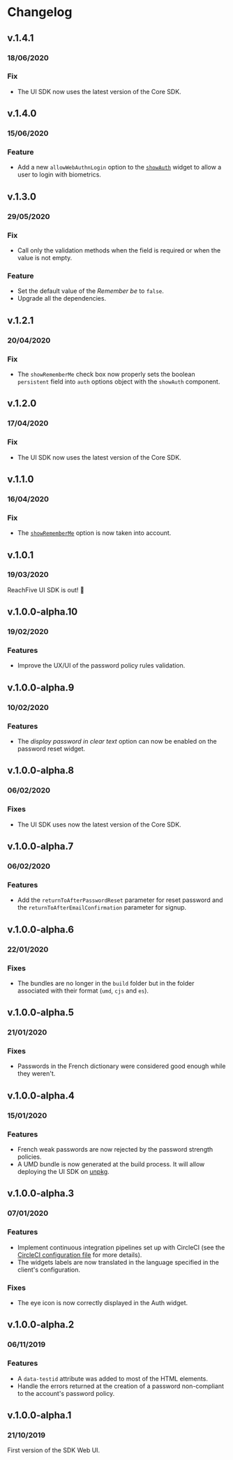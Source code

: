 # Changelog

## v.1.4.1

### 18/06/2020

### Fix
- The UI SDK now uses the latest version of the Core SDK.

## v.1.4.0

### 15/06/2020

### Feature
- Add a new `allowWebAuthnLogin` option to the [`showAuth`](https://developer.reachfive.com/sdk-ui/showAuth.html) widget to allow a user to login with biometrics.

## v.1.3.0

### 29/05/2020

### Fix
- Call only the validation methods when the field is required or when the value is not empty.

### Feature
- Set the default value of the _Remember be_ to `false`.
- Upgrade all the dependencies.

## v.1.2.1

### 20/04/2020

### Fix
- The `showRememberMe` check box now properly sets the boolean `persistent` field into `auth` options object with the `showAuth` component.

## v.1.2.0

### 17/04/2020

### Fix
- The UI SDK now uses the latest version of the Core SDK.

## v.1.1.0

### 16/04/2020

### Fix
- The [`showRememberMe`](https://developer.reachfive.com/sdk-ui/showAuth.html#showRememberMe) option is now taken into account.

## v.1.0.1

### 19/03/2020

ReachFive UI SDK is out! 🚀

## v.1.0.0-alpha.10

### 19/02/2020

### Features
- Improve the UX/UI of the password policy rules validation.

## v.1.0.0-alpha.9

### 10/02/2020

### Features
- The _display password in clear text_ option can now be enabled on the password reset widget.

## v.1.0.0-alpha.8

### 06/02/2020

### Fixes
- The UI SDK uses now the latest version of the Core SDK.

## v.1.0.0-alpha.7

### 06/02/2020

### Features
- Add the `returnToAfterPasswordReset` parameter for reset password and the `returnToAfterEmailConfirmation` parameter for signup.

## v.1.0.0-alpha.6

### 22/01/2020

### Fixes
- The bundles are no longer in the `build` folder but in the folder associated with their format (`umd`, `cjs` and `es`).

## v.1.0.0-alpha.5

### 21/01/2020

### Fixes
- Passwords in the French dictionary were considered good enough while they weren't.

## v.1.0.0-alpha.4

### 15/01/2020

### Features
- French weak passwords are now rejected by the password strength policies.
- A UMD bundle is now generated at the build process. It will allow deploying the UI SDK on [unpkg](https://unpkg.com).

## v.1.0.0-alpha.3

### 07/01/2020

### Features
- Implement continuous integration pipelines set up with CircleCI (see the [CircleCI configuration file](.circleci/config.yml) for more details).
- The widgets labels are now translated in the language specified in the client's configuration.

### Fixes
- The eye icon is now correctly displayed in the Auth widget.

## v.1.0.0-alpha.2

### 06/11/2019

### Features
- A `data-testid` attribute was added to most of the HTML elements.
- Handle the errors returned at the creation of a password non-compliant to the account's password policy.

## v.1.0.0-alpha.1

### 21/10/2019

First version of the SDK Web UI.
